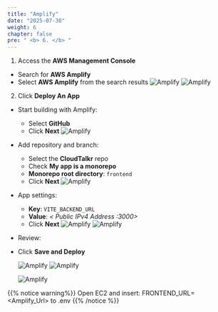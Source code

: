```yaml
---
title: "Amplify"
date: "2025-07-30"
weight: 6
chapter: false
pre: " <b> 6. </b> "
---
```


1. Access the **AWS Management Console**

- Search for **AWS Amplify**
- Select **AWS Amplify** from the search results
  ![Amplify](/images/6.amplify/amplify01.png)
  ![Amplify](/images/6.amplify/amplify02.png)

2. Click **Deploy An App**

- Start building with Amplify:

  - Select **GitHub**
  - Click **Next**
    ![Amplify](/images/6.amplify/amplify03.png)

- Add repository and branch:

  - Select the **CloudTalkr** repo
  - Check **My app is a monorepo**
  - **Monorepo root directory**: `frontend`
  - Click **Next**
    ![Amplify](/images/6.amplify/amplify04.png)

- App settings:

  - **Key**: `VITE_BACKEND_URL`
  - **Value**: _< Public IPv4 Address :3000>_
  - Click **Next**
    ![Amplify](/images/6.amplify/amplify05.png)
    ![Amplify](/images/6.amplify/amplify06.png)

- Review:
- Click **Save and Deploy**

  ![Amplify](/images/6.amplify/amplify07.png)
  ![Amplify](/images/6.amplify/amplify08.png)

  ![Amplify](/images/6.amplify/amplify09.png)

{{% notice warning%}}
Open EC2 and insert: FRONTEND_URL= <Amplify_Url> to .env
{{% /notice %}}
